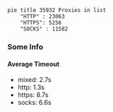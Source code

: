
```mermaid
pie title 35932 Proxies in list
    "HTTP" : 23063
    "HTTPS": 5256
    "SOCKS" : 11582
```

### Some Info
#### Average Timeout

- mixed: 2.7s
- http: 1.3s
- https: 8.7s
- socks: 6.6s